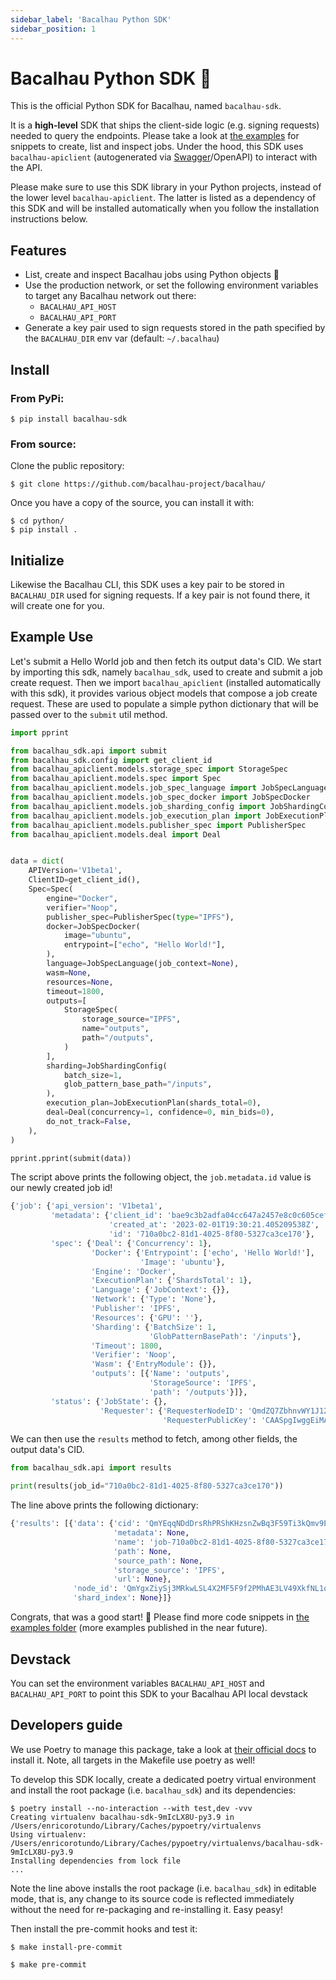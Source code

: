 ```yaml
---
sidebar_label: 'Bacalhau Python SDK'
sidebar_position: 1
---
```


# Bacalhau Python SDK :snake:

This is the official Python SDK for Bacalhau, named `bacalhau-sdk`.

It is a **high-level** SDK that ships the client-side logic (e.g. signing requests) needed to query the endpoints.
Please take a look at [the examples](./examples) for snippets to create, list and inspect jobs.
Under the hood, this SDK uses `bacalhau-apiclient` (autogenerated via [Swagger](https://swagger.io/tools/swagger-codegen/)/OpenAPI) to interact with the API.

Please make sure to use this SDK library in your Python projects, instead of the lower level `bacalhau-apiclient`.
The latter is listed as a dependency of this SDK and will be installed automatically when you follow the installation instructions below.

## Features

* List, create and inspect Bacalhau jobs using Python objects :balloon:
* Use the production network, or set the following environment variables to target any Bacalhau network out there:
    * `BACALHAU_API_HOST`
    * `BACALHAU_API_PORT`
* Generate a key pair used to sign requests stored in the path specified by the `BACALHAU_DIR` env var (default: `~/.bacalhau`)
## Install

### From PyPi:

```console
$ pip install bacalhau-sdk
```

### From source:

Clone the public repository:

``` console
$ git clone https://github.com/bacalhau-project/bacalhau/
```

Once you have a copy of the source, you can install it with:

``` console
$ cd python/
$ pip install .
```

## Initialize

Likewise the Bacalhau CLI, this SDK uses a key pair to be stored in `BACALHAU_DIR` used for signing requests.
If a key pair is not found there, it will create one for you.


## Example Use

Let's submit a Hello World job and then fetch its output data's CID.
We start by importing this sdk, namely `bacalhau_sdk`, used to create and submit a job create request.
Then we import `bacalhau_apiclient` (installed automatically with this sdk), it provides various object models that compose a job create request.
These are used to populate a simple python dictionary that will be passed over to the `submit` util method.

```python
import pprint

from bacalhau_sdk.api import submit
from bacalhau_sdk.config import get_client_id
from bacalhau_apiclient.models.storage_spec import StorageSpec
from bacalhau_apiclient.models.spec import Spec
from bacalhau_apiclient.models.job_spec_language import JobSpecLanguage
from bacalhau_apiclient.models.job_spec_docker import JobSpecDocker
from bacalhau_apiclient.models.job_sharding_config import JobShardingConfig
from bacalhau_apiclient.models.job_execution_plan import JobExecutionPlan
from bacalhau_apiclient.models.publisher_spec import PublisherSpec
from bacalhau_apiclient.models.deal import Deal


data = dict(
    APIVersion='V1beta1',
    ClientID=get_client_id(),
    Spec=Spec(
        engine="Docker",
        verifier="Noop",
        publisher_spec=PublisherSpec(type="IPFS"),
        docker=JobSpecDocker(
            image="ubuntu",
            entrypoint=["echo", "Hello World!"],
        ),
        language=JobSpecLanguage(job_context=None),
        wasm=None,
        resources=None,
        timeout=1800,
        outputs=[
            StorageSpec(
                storage_source="IPFS",
                name="outputs",
                path="/outputs",
            )
        ],
        sharding=JobShardingConfig(
            batch_size=1,
            glob_pattern_base_path="/inputs",
        ),
        execution_plan=JobExecutionPlan(shards_total=0),
        deal=Deal(concurrency=1, confidence=0, min_bids=0),
        do_not_track=False,
    ),
)

pprint.pprint(submit(data))
```

The script above prints the following object, the `job.metadata.id` value is our newly created job id!

```python
{'job': {'api_version': 'V1beta1',
         'metadata': {'client_id': 'bae9c3b2adfa04cc647a2457e8c0c605cef8ed93bdea5ac5f19f94219f722dfe',
                      'created_at': '2023-02-01T19:30:21.405209538Z',
                      'id': '710a0bc2-81d1-4025-8f80-5327ca3ce170'},
         'spec': {'Deal': {'Concurrency': 1},
                  'Docker': {'Entrypoint': ['echo', 'Hello World!'],
                             'Image': 'ubuntu'},
                  'Engine': 'Docker',
                  'ExecutionPlan': {'ShardsTotal': 1},
                  'Language': {'JobContext': {}},
                  'Network': {'Type': 'None'},
                  'Publisher': 'IPFS',
                  'Resources': {'GPU': ''},
                  'Sharding': {'BatchSize': 1,
                               'GlobPatternBasePath': '/inputs'},
                  'Timeout': 1800,
                  'Verifier': 'Noop',
                  'Wasm': {'EntryModule': {}},
                  'outputs': [{'Name': 'outputs',
                               'StorageSource': 'IPFS',
                               'path': '/outputs'}]},
         'status': {'JobState': {},
                    'Requester': {'RequesterNodeID': 'QmdZQ7ZbhnvWY1J12XYKGHApJ6aufKyLNSvf8jZBrBaAVL',
                                  'RequesterPublicKey': 'CAASpgIwggEiMA0GCSqGSIb3DQEBAQUAA4IBDwAwggEKAoIBAQDVRKPgCfY2fgfrkHkFjeWcqno+MDpmp8DgVaY672BqJl/dZFNU9lBg2P8Znh8OTtHPPBUBk566vU3KchjW7m3uK4OudXrYEfSfEPnCGmL6GuLiZjLf+eXGEez7qPaoYqo06gD8ROdD8VVse27E96LlrpD1xKshHhqQTxKoq1y6Rx4DpbkSt966BumovWJ70w+Nt9ZkPPydRCxVnyWS1khECFQxp5Ep3NbbKtxHNX5HeULzXN5q0EQO39UN6iBhiI34eZkH7PoAm3Vk5xns//FjTAvQw6wZUu8LwvZTaihs+upx2zZysq6CEBKoeNZqed9+Tf+qHow0P5pxmiu+or+DAgMBAAE='}}}}
```

We can then use the `results` method to fetch, among other fields, the output data's CID.

```python
from bacalhau_sdk.api import results

print(results(job_id="710a0bc2-81d1-4025-8f80-5327ca3ce170"))
```

The line above prints the following dictionary:

```python
{'results': [{'data': {'cid': 'QmYEqqNDdDrsRhPRShKHzsnZwBq3F59Ti3kQmv9En4i5Sw',
                       'metadata': None,
                       'name': 'job-710a0bc2-81d1-4025-8f80-5327ca3ce170-shard-0-host-QmYgxZiySj3MRkwLSL4X2MF5F9f2PMhAE3LV49XkfNL1o3',
                       'path': None,
                       'source_path': None,
                       'storage_source': 'IPFS',
                       'url': None},
              'node_id': 'QmYgxZiySj3MRkwLSL4X2MF5F9f2PMhAE3LV49XkfNL1o3',
              'shard_index': None}]}
```

Congrats, that was a good start! 🎈
Please find more code snippets in [the examples folder](./examples) (more examples published in the near future).

## Devstack

You can set the environment variables `BACALHAU_API_HOST` and `BACALHAU_API_PORT` to point this SDK to your Bacalhau API local devstack

## Developers guide

We use Poetry to manage this package, take a look at [their official docs](https://python-poetry.org/docs/) to install it.
Note, all targets in the Makefile use poetry as well!

To develop this SDK locally, create a dedicated poetry virtual environment and install the root package (i.e. `bacalhau_sdk`) and its dependencies:

```shell
$ poetry install --no-interaction --with test,dev -vvv
Creating virtualenv bacalhau-sdk-9mIcLX8U-py3.9 in /Users/enricorotundo/Library/Caches/pypoetry/virtualenvs
Using virtualenv: /Users/enricorotundo/Library/Caches/pypoetry/virtualenvs/bacalhau-sdk-9mIcLX8U-py3.9
Installing dependencies from lock file
...
```

Note the line above installs the root package (i.e. `bacalhau_sdk`) in editable mode, that is, any change to its source code is reflected immediately without the need for re-packaging and re-installing it. Easy peasy!

Then install the pre-commit hooks and test it:

```shell
$ make install-pre-commit

$ make pre-commit
```
